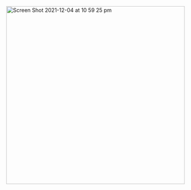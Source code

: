 <img width="475" alt="Screen Shot 2021-12-04 at 10 59 25 pm" src="https://user-images.githubusercontent.com/65474495/144708607-f16aa105-4c7b-49ac-a92b-f8cd57d39a18.png">
